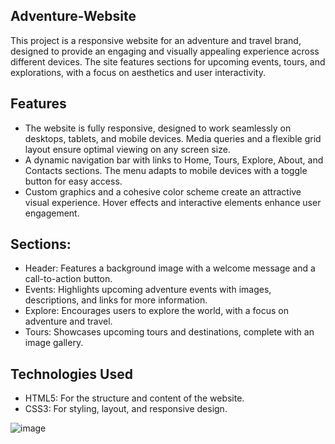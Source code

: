 ## Adventure-Website

This project is a responsive website for an adventure and travel brand, designed to provide an engaging and visually appealing experience across different devices. The site features sections for upcoming events, tours, and explorations, with a focus on aesthetics and user interactivity.

## Features
* The website is fully responsive, designed to work seamlessly on desktops, tablets, and mobile devices. Media queries and a flexible grid layout ensure optimal viewing on any screen size.
* A dynamic navigation bar with links to Home, Tours, Explore, About, and Contacts sections. The menu adapts to mobile devices with a toggle button for easy access.
* Custom graphics and a cohesive color scheme create an attractive visual experience. Hover effects and interactive elements enhance user engagement.

## Sections:
* Header: Features a background image with a welcome message and a call-to-action button.
* Events: Highlights upcoming adventure events with images, descriptions, and links for more information.
* Explore: Encourages users to explore the world, with a focus on adventure and travel.
* Tours: Showcases upcoming tours and destinations, complete with an image gallery.

## Technologies Used
* HTML5: For the structure and content of the website.
* CSS3: For styling, layout, and responsive design.

![image](https://github.com/user-attachments/assets/cbdf6a8f-7d4c-4b23-a5c5-04ce807e3079)



